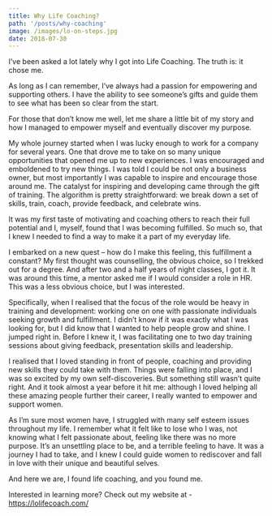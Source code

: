 ```yaml
---
title: Why Life Coaching?
path: '/posts/why-coaching'
image: /images/lo-on-steps.jpg
date: 2018-07-30
---
```


I’ve been asked a lot lately why I got into Life Coaching. The truth is: it chose me.

As long as I can remember, I’ve always had a passion for empowering and supporting others. I have the ability to see someone’s gifts and guide them to see what  has been so clear from the start.

For those that don’t know me well, let me share a little bit of my story  and how I managed to empower myself  and eventually discover my purpose.

My whole journey started when I was lucky enough to work for a company for several years. One that drove me to take on so many unique opportunities that opened me up to new experiences. I was encouraged and emboldened to try new things. I was told I could be not only a business owner, but most importantly I was capable to inspire and encourage those around me. The catalyst for inspiring and developing came through the gift of training. The algorithm is pretty straightforward: we break down a set of skills, train, coach, provide feedback, and celebrate wins.

It was my first taste of motivating and coaching others to reach their full potential and I, myself, found that I was becoming fulfilled. So much so, that I knew I needed to find a way to make it a part of  my everyday life.

I embarked on a new quest – how do I make this feeling, this fulfillment a constant? My first thought was counselling, the obvious choice, so I trekked out for a degree. And after two and a half years of night classes, I got it. It was around this time, a mentor asked me if I would consider a  role in HR. This was a less obvious choice, but I was interested.

Specifically, when I realised that the focus of the role would be heavy in training and development: working one on one with passionate individuals seeking growth and fulfillment. I didn’t know if it was exactly what I was looking for, but I did know that I wanted to help people grow and shine. I jumped right in. Before I knew it, I was facilitating one to two day training sessions about giving feedback, presentation skills and leadership.

I realised that I loved standing in front of people, coaching and providing new skills they could take with them. Things were falling into place, and I was so excited by my own self-discoveries. But something still wasn’t quite right. And it took almost a year before it hit me: although I loved helping all these amazing people further their career, I really wanted to empower and support women.

As I’m sure most women have, I struggled with many self esteem issues throughout my life. I remember what it felt like to lose who I was, not knowing what I felt passionate about, feeling like there was no more purpose. It’s an unsettling place to be, and a terrible feeling to have. It was a journey I had to take, and I knew I could guide women to rediscover and fall in love with their unique and beautiful selves.

And here we are, I found life coaching, and you found me.

Interested in learning more? Check out my website at - https://lolifecoach.com/
